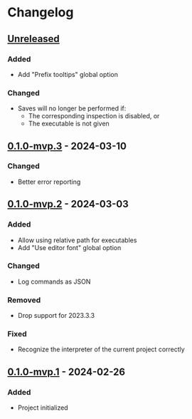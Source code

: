 <!-- Keep a Changelog guide -> https://keepachangelog.com -->

# Changelog


## [Unreleased]

### Added

* Add "Prefix tooltips" global option

### Changed

* Saves will no longer be performed if:
  * The corresponding inspection is disabled, or
  * The executable is not given


## [0.1.0-mvp.3] - 2024-03-10

### Changed

* Better error reporting


## [0.1.0-mvp.2] - 2024-03-03

### Added

* Allow using relative path for executables
* Add "Use editor font" global option

### Changed

* Log commands as JSON

### Removed

* Drop support for 2023.3.3

### Fixed

* Recognize the interpreter of the current project correctly


## [0.1.0-mvp.1] - 2024-02-26

### Added

* Project initialized


  [Unreleased]: https://github.com/InSyncWithFoo/pyright-for-pycharm/compare/v0.1.0-mvp.3..HEAD
  [0.1.0-mvp.3]: https://github.com/InSyncWithFoo/pyright-for-pycharm/compare/v0.1.0-mvp.2..v0.1.0-mvp.3
  [0.1.0-mvp.2]: https://github.com/InSyncWithFoo/pyright-for-pycharm/compare/v0.1.0-mvp.1..v0.1.0-mvp.2
  [0.1.0-mvp.1]: https://github.com/InSyncWithFoo/pyright-for-pycharm/commits
